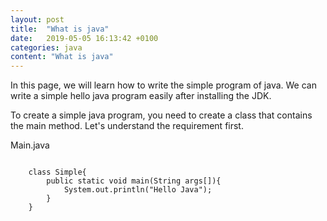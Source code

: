 ```yaml
---
layout: post
title:  "What is java"
date:   2019-05-05 16:13:42 +0100
categories: java
content: "What is java"
---
```



<p class="post-content">
In this page, we will learn how to write the simple program of java. We can write a simple hello java program easily after installing the JDK.

To create a simple java program, you need to create a class that contains the main method. Let's understand the requirement first.

</p>

<span class="file-name">Main.java</span>
 <pre><code class="java">
    class Simple{  
        public static void main(String args[]){  
            System.out.println("Hello Java");  
        }  
    } 
  </code></pre>
